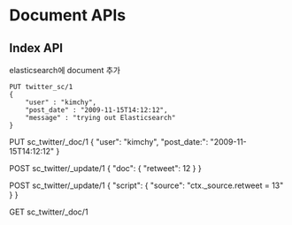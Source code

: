 # Document APIs
## Index API

elasticsearch에 document 추가
```
PUT twitter_sc/1
{
    "user" : "kimchy",
    "post_date" : "2009-11-15T14:12:12",
    "message" : "trying out Elasticsearch"
}
```











PUT sc_twitter/_doc/1
{
  "user": "kimchy",
  "post_date:": "2009-11-15T14:12:12"
}

POST sc_twitter/_update/1
{
  "doc": {
    "retweet": 12
  }
}

POST sc_twitter/_update/1
{
  "script": {
    "source": "ctx._source.retweet = 13"
  }
}


GET sc_twitter/_doc/1
